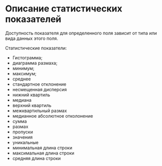 # Описание статистических показателей

Доступность показателя для определенного поля зависит от типа или вида данных этого поля.

Статистические показатели:

* Гистограмма;
* диаграмма размаха;
* минимум;
* максимум;
* среднее
* стандартное отклонение
* несмещенная дисперсия
* нижний квартиль
* медиана
* верхний квартиль
* межквартильный размах
* медианное абсолютное отколонение
* сумма
* размах
* пропуски
* значения
* уникальные
* минимальная длина строки
* максимальная длина строки
* средняя длина строки
